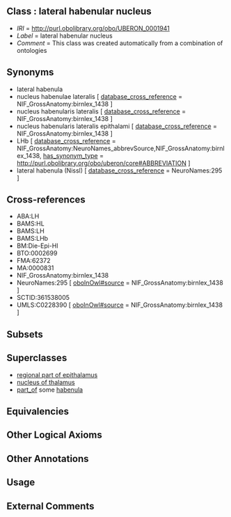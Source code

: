 
## Class : lateral habenular nucleus

 * *IRI* = http://purl.obolibrary.org/obo/UBERON_0001941
 * *Label* = lateral habenular nucleus
 * *Comment* = This class was created automatically from a combination of ontologies

## Synonyms

 * lateral habenula
 * nucleus habenulae lateralis [ [database_cross_reference](../../ef/oboInOwl#hasDbXref.md) = NIF_GrossAnatomy:birnlex_1438 ]
 * nucleus habenularis lateralis [ [database_cross_reference](../../ef/oboInOwl#hasDbXref.md) = NIF_GrossAnatomy:birnlex_1438 ]
 * nucleus habenularis lateralis epithalami [ [database_cross_reference](../../ef/oboInOwl#hasDbXref.md) = NIF_GrossAnatomy:birnlex_1438 ]
 * LHb [ [database_cross_reference](../../ef/oboInOwl#hasDbXref.md) = NIF_GrossAnatomy:NeuroNames_abbrevSource,NIF_GrossAnatomy:birnlex_1438, [has_synonym_type](../../pe/oboInOwl#hasSynonymType.md) = http://purl.obolibrary.org/obo/uberon/core#ABBREVIATION ]
 * lateral habenula (Nissl) [ [database_cross_reference](../../ef/oboInOwl#hasDbXref.md) = NeuroNames:295 ]

## Cross-references

 * ABA:LH
 * BAMS:HL
 * BAMS:LH
 * BAMS:LHb
 * BM:Die-Epi-Hl
 * BTO:0002699
 * FMA:62372
 * MA:0000831
 * NIF_GrossAnatomy:birnlex_1438
 * NeuroNames:295 [ [oboInOwl#source](../../ce/oboInOwl#source.md) = NIF_GrossAnatomy:birnlex_1438 ]
 * SCTID:361538005
 * UMLS:C0228390 [ [oboInOwl#source](../../ce/oboInOwl#source.md) = NIF_GrossAnatomy:birnlex_1438 ]

## Subsets


## Superclasses

 * [regional part of epithalamus](../../UBERON/57/UBERON_0002757.md)
 * [nucleus of thalamus](../../UBERON/92/UBERON_0007692.md)
 * [part_of](../../BFO/50/BFO_0000050.md) some [habenula](../../UBERON/04/UBERON_0001904.md)

## Equivalencies


## Other Logical Axioms


## Other Annotations


## Usage


## External Comments

